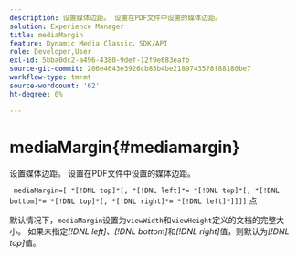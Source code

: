 ```yaml
---
description: 设置媒体边距。 设置在PDF文件中设置的媒体边距。
solution: Experience Manager
title: mediaMargin
feature: Dynamic Media Classic，SDK/API
role: Developer,User
exl-id: 5bba0dc2-a496-4380-9def-12f9e683eafb
source-git-commit: 206e4643e3926cb85b4be2189743578f88180be7
workflow-type: tm+mt
source-wordcount: '62'
ht-degree: 0%

---
```


# mediaMargin{#mediamargin}

设置媒体边距。 设置在PDF文件中设置的媒体边距。

` mediaMargin=[ *[!DNL top]*[, *[!DNL left]*= *[!DNL top]*[, *[!DNL bottom]*= *[!DNL top]*[, *[!DNL right]*= *[!DNL left]*]]]]` 点

默认情况下，`mediaMargin`设置为`viewWidth`和`viewHeight`定义的文档的完整大小。 如果未指定&#x200B;*[!DNL left]*、*[!DNL bottom]*&#x200B;和&#x200B;*[!DNL right]*&#x200B;值，则默认为&#x200B;*[!DNL top]*&#x200B;值。
